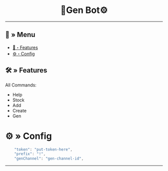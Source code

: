 <h1 align="center">
 🧬Gen Bot⚙
</h1>

---
## <a id="menu"></a>🔱 » Menu

- [🔰・Features](#features)
- [⚙・Config](#config)

## <a id="features"></a>🛠 » Features
All Commands: 

- Help
- Stock
- Add
- Create
- Gen

# <a id="config"></a>⚙ » Config

```js
    "token": "put-token-here",
    "prefix": "!",
    "genChannel": "gen-channel-id",
```

---
 
